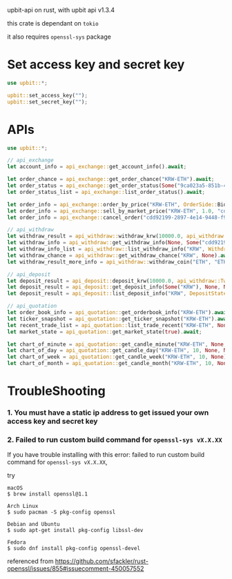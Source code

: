upbit-api on rust, with upbit api v1.3.4


this crate is dependant on `tokio`

it also requires `openssl-sys` package

# Set access key and secret key
```rust
use upbit::*;

upbit::set_access_key("");
upbit::set_secret_key("");
```

# APIs
```rust
use upbit::*;

// api_exchange
let account_info = api_exchange::get_account_info().await;

let order_chance = api_exchange::get_order_chance("KRW-ETH").await;
let order_status = api_exchange::get_order_status(Some("9ca023a5-851b-4fec-9f0a-48cd83c2eaae"), None).await;
let order_status_list = api_exchange::list_order_status().await;

let order_info = api_exchange::order_by_price("KRW-ETH", OrderSide::Bid, 5000.0, 1_435_085.0, OrderType::Limit, None).await;
let order_info = api_exchange::sell_by_market_price("KRW-ETH", 1.0, "cdd92199-2897-4e14-9448-f923320408ad").await;
let order_info = api_exchange::cancel_order("cdd92199-2897-4e14-9448-f923320408ad").await;

// api_withdraw
let withdraw_result = api_withdraw::withdraw_krw(10000.0, api_withdraw::TwoFactorType::KakaoPay).await;
let withdraw_info = api_withdraw::get_withdraw_info(None, Some("cdd92199-2897-4e14-9448-f923320408ad"), None).await;
let withdraw_info_list = api_withdraw::list_withdraw_info("KRW", WithdrawState::Done, None, None, 10, 0, OrderBy::Asc).await;
let withdraw_chance = api_withdraw::get_withdraw_chance("KRW", None).await;
let withdraw_result_more_info = api_withdraw::withdraw_coin("ETH", "ETH", 0.05, "0x40268F1e99F76b658c6D52d89166EE289EfC225d", None, TransactionType::Default).await;

// api_deposit
let deposit_result = api_deposit::deposit_krw(10000.0, api_withdraw::TwoFactorType::KakaoPay).await
let deposit_result = api_deposit::get_deposit_info(Some("KRW"), None, None).await;
let deposit_result = api_deposit::list_deposit_info("KRW", DepositState::Rejected, None, None, 10, 0, OrderBy::Asc).await;

// api_quotation
let order_book_info = api_quotation::get_orderbook_info("KRW-ETH").await;
let ticker_snapshot = api_quotation::get_ticker_snapshot("KRW-ETH").await;
let recent_trade_list = api_quotation::list_trade_recent("KRW-ETH", None, 3, "0".to_string(), None).await;
let market_state = api_quotation::get_market_state(true).await;

let chart_of_minute = api_quotation::get_candle_minute("KRW-ETH", None, 50, CandleMinute::Min10).await;
let chart_of_day = api_quotation::get_candle_day("KRW-ETH", 10, None, None).await;
let chart_of_week = api_quotation::get_candle_week("KRW-ETH", 10, None).await;
let chart_of_month = api_quotation::get_candle_month("KRW-ETH", 10, None).await;

```

# TroubleShooting

### 1. You must have a static ip address to get issued your own access key and secret key

### 2. Failed to run custom build command for `openssl-sys vX.X.XX`

If you have trouble installing with this error: failed to run custom build command for `openssl-sys vX.X.XX`, 

try
```
macOS
$ brew install openssl@1.1

Arch Linux
$ sudo pacman -S pkg-config openssl

Debian and Ubuntu
$ sudo apt-get install pkg-config libssl-dev

Fedora
$ sudo dnf install pkg-config openssl-devel
```
referenced from https://github.com/sfackler/rust-openssl/issues/855#issuecomment-450057552
